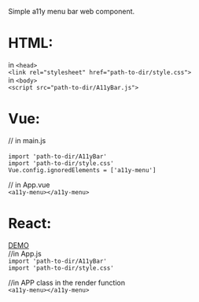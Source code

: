 Simple a11y menu bar web component.


# HTML: 
 in ``<head>``<br>
  ``<link rel="stylesheet" href="path-to-dir/style.css">`` <br>
 in ``<body>``<br>
 ``<script src="path-to-dir/A11yBar.js">``

# Vue:
 // in main.js <br>  
 ``import 'path-to-dir/A11yBar'`` <br> 
 ``import 'path-to-dir/style.css'`` <br> 
 ``Vue.config.ignoredElements = ['a11y-menu']``

// in App.vue  <br>
 ``<a11y-menu></a11y-menu>``

# React:
[DEMO](https://zeevgerstner.github.io/movieApp_react/#/)<br>
//in App.js  <br>
 ``import 'path-to-dir/A11yBar'`` <br> 
 ``import 'path-to-dir/style.css'``

//in APP class in the render function  <br>
 ``<a11y-menu></a11y-menu>``



